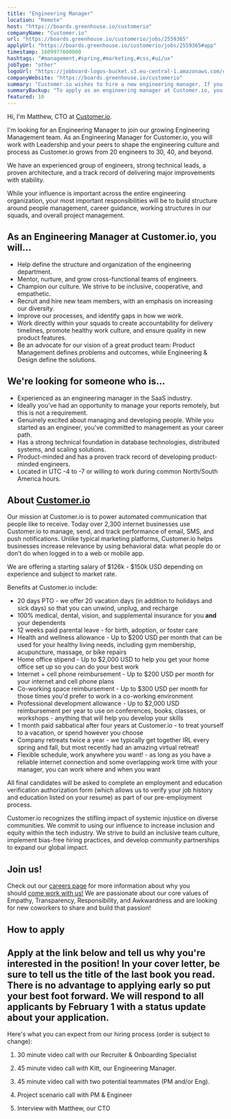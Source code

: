 ```yaml
---
title: "Engineering Manager"
location: "Remote"
host: "https://boards.greenhouse.io/customerio"
companyName: "Customer.io"
url: "https://boards.greenhouse.io/customerio/jobs/2559365"
applyUrl: "https://boards.greenhouse.io/customerio/jobs/2559365#app"
timestamp: 1609977600000
hashtags: "#management,#spring,#marketing,#css,#ui/ux"
jobType: "other"
logoUrl: "https://jobboard-logos-bucket.s3.eu-central-1.amazonaws.com/customer-io"
companyWebsite: "https://boards.greenhouse.io/customerio"
summary: "Customer.io wishes to hire a new engineering manager. If you have experience as an engineering manager in the SaaS industry, consider applying."
summaryBackup: "To apply as an engineering manager at Customer.io, you preferably need to have some knowledge of: #management, #spring, #marketing."
featured: 10
---
```


Hi, I'm Matthew, CTO at [Customer.io](http://customer.io).

I'm looking for an Engineering Manager to join our growing Engineering Management team. As an Engineering Manager for Customer.io, you will work with Leadership and your peers to shape the engineering culture and process as Customer.io grows from 20 engineers to 30, 40, and beyond.

We have an experienced group of engineers, strong technical leads, a proven architecture, and a track record of delivering major improvements with stability.

While your influence is important across the entire engineering organization, your most important responsibilities will be to build structure around people management, career guidance, working structures in our squads, and overall project management.

## As an Engineering Manager at Customer.io, you will...

*   Help define the structure and organization of the engineering department.
*   Mentor, nurture, and grow cross-functional teams of engineers.
*   Champion our culture. We strive to be inclusive, cooperative, and empathetic.
*   Recruit and hire new team members, with an emphasis on increasing our diversity.
*   Improve our processes, and identify gaps in how we work.
*   Work directly within your squads to create accountability for delivery timelines, promote healthy work culture, and ensure quality in new product features.
*   Be an advocate for our vision of a great product team: Product Management defines problems and outcomes, while Engineering & Design define the solutions.

## We're looking for someone who is...

*   Experienced as an engineering manager in the SaaS industry.
*   Ideally you've had an opportunity to manage your reports remotely, but this is not a requirement.
*   Genuinely excited about managing and developing people. While you started as an engineer, you've committed to management as your career path.
*   Has a strong technical foundation in database technologies, distributed systems, and scaling solutions.
*   Product-minded and has a proven track record of developing product-minded engineers.
*   Located in UTC -4 to -7 or willing to work during common North/South America hours.

## About [Customer.io](http://Customer.io)

Our mission at Customer.io is to power automated communication that people like to receive. Today over 2,300 internet businesses use Customer.io to manage, send, and track performance of email, SMS, and push notifications. Unlike typical marketing platforms, Customer.io helps businesses increase relevance by using behavioral data: what people do or don’t do when logged in to a web or mobile app.

We are offering a starting salary of $126k - $150k USD depending on experience and subject to market rate.

Benefits at Customer.io include:

*   20 days PTO - we offer 20 vacation days (in addition to holidays and sick days) so that you can unwind, unplug, and recharge
*   100% medical, dental, vision, and supplemental insurance for you **and** your dependents
*   12 weeks paid parental leave - for birth, adoption, or foster care
*   Health and wellness allowance - Up to $200 USD per month that can be used for your healthy living needs, including gym membership, acupuncture, massage, or bike repairs
*   Home office stipend - Up to $2,000 USD to help you get your home office set up so you can do your best work
*   Internet + cell phone reimbursement - Up to $200 USD per month for your internet and cell phone plans
*   Co-working space reimbursement - Up to $300 USD per month for those times you'd prefer to work in a co-working environment
*   Professional development allowance - Up to $2,000 USD reimbursement per year to use on conferences, books, classes, or workshops - anything that will help you develop your skills
*   1 month paid sabbatical after four years at Customer.io - to treat yourself to a vacation, or spend however you choose
*   Company retreats twice a year - we typically get together IRL every spring and fall, but most recently had an amazing virtual retreat!
*   Flexible schedule, work anywhere you want! - as long as you have a reliable internet connection and some overlapping work time with your manager, you can work where and when you want

All final candidates will be asked to complete an employment and education verification authorization form (which allows us to verify your job history and education listed on your resume) as part of our pre-employment process.

Customer.io recognizes the stifling impact of systemic injustice on diverse communities. We commit to using our influence to increase inclusion and equity within the tech industry. We strive to build an inclusive team culture, implement bias-free hiring practices, and develop community partnerships to expand our global impact.

## Join us!

Check out our [careers page](https://customer.io/careers/) for more information about why you should [come work with us!](https://customer.io/about/) We are passionate about our core values of Empathy, Transparency, Responsibility, and Awkwardness and are looking for new coworkers to share and build that passion!

## How to apply

## Apply at the link below and tell us why you're interested in the position! In your cover letter, be sure to tell us the title of the last book you read. There is no advantage to applying early so put your best foot forward. We will respond to all applicants by February 1 with a status update about your application.

Here's what you can expect from our hiring process (order is subject to change):

1.  30 minute video call with our Recruiter & Onboarding Specialist
    
2.  45 minute video call with Kitt, our Engineering Manager.
    
3.  45 minute video call with two potential teammates (PM and/or Eng).
    
4.  Project scenario call with PM & Engineer
    
5.  Interview with Matthew, our CTO
